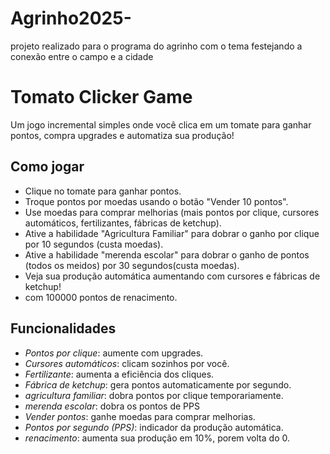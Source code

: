 # Agrinho2025-
projeto realizado para o programa do agrinho com o tema festejando a conexão entre o campo e a cidade
# Tomato Clicker Game

Um jogo incremental simples onde você clica em um tomate para ganhar pontos, compra upgrades e automatiza sua produção!

## Como jogar

- Clique no tomate para ganhar pontos.
- Troque pontos por moedas usando o botão "Vender 10 pontos".
- Use moedas para comprar melhorias (mais pontos por clique, cursores automáticos, fertilizantes, fábricas de ketchup).
- Ative a habilidade "Agricultura Familiar" para dobrar o ganho por clique por 10 segundos (custa moedas).
- Ative a habilidade "merenda escolar" para dobrar o ganho de pontos (todos os meidos) por 30 segundos(custa moedas).
- Veja sua produção automática aumentando com cursores e fábricas de ketchup!
- com 100000 pontos de renacimento. 

## Funcionalidades

- *Pontos por clique*: aumente com upgrades.
- *Cursores automáticos*: clicam sozinhos por você.
- *Fertilizante*: aumenta a eficiência dos cliques.
- *Fábrica de ketchup*: gera pontos automaticamente por segundo.
- *agricultura familiar*: dobra pontos por clique temporariamente.
- *merenda escolar*: dobra os pontos de  PPS
- *Vender pontos*: ganhe moedas para comprar melhorias.
- *Pontos por segundo (PPS)*: indicador da produção automática.
- *renacimento*: aumenta sua produção em 10%, porem volta do 0.
   
